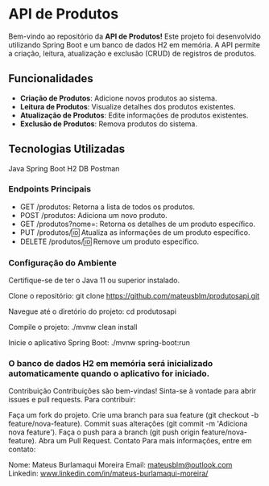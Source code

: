 # API de Produtos
Bem-vindo ao repositório da **API de Produtos!** Este projeto foi desenvolvido utilizando Spring Boot e um banco de dados H2 em memória. A API permite a criação, leitura, atualização e exclusão (CRUD) de registros de produtos.

## Funcionalidades
- **Criação de Produtos**: Adicione novos produtos ao sistema.
- **Leitura de Produtos**: Visualize detalhes dos produtos existentes.
- **Atualização de Produtos**: Edite informações de produtos existentes.
- **Exclusão de Produtos**: Remova produtos do sistema.
  
## Tecnologias Utilizadas
Java
Spring Boot
H2 DB
Postman

### Endpoints Principais
- GET /produtos: Retorna a lista de todos os produtos.
- POST /produtos: Adiciona um novo produto.
- GET /produtos?nome=: Retorna os detalhes de um produto específico.
- PUT /produtos/:id: Atualiza as informações de um produto específico.
- DELETE /produtos/:id: Remove um produto específico.


### Configuração do Ambiente
Certifique-se de ter o Java 11 ou superior instalado.

Clone o repositório:
git clone https://github.com/mateusblm/produtosapi.git

Navegue até o diretório do projeto:
cd produtosapi

Compile o projeto:
./mvnw clean install

Inicie o aplicativo Spring Boot:
./mvnw spring-boot:run

### O banco de dados H2 em memória será inicializado automaticamente quando o aplicativo for iniciado.

Contribuição
Contribuições são bem-vindas! Sinta-se à vontade para abrir issues e pull requests. Para contribuir:

Faça um fork do projeto.
Crie uma branch para sua feature (git checkout -b feature/nova-feature).
Commit suas alterações (git commit -m 'Adiciona nova feature').
Faça o push para a branch (git push origin feature/nova-feature).
Abra um Pull Request.
Contato
Para mais informações, entre em contato:

Nome: Mateus Burlamaqui Moreira
Email: mateusblm@outlook.com
Linkedin: www.linkedin.com/in/mateus-burlamaqui-moreira/ 
